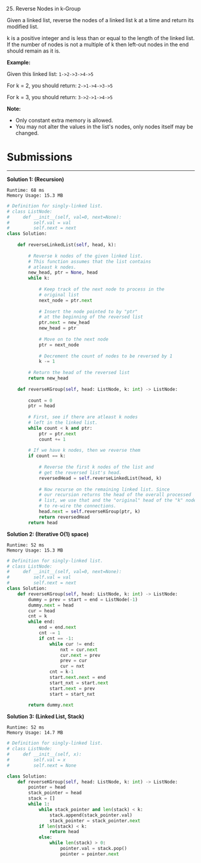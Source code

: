 25. Reverse Nodes in k-Group

Given a linked list, reverse the nodes of a linked list k at a time and return its modified list.

k is a positive integer and is less than or equal to the length of the linked list. If the number of nodes is not a multiple of k then left-out nodes in the end should remain as it is.

**Example:**

Given this linked list: `1->2->3->4->5`

For k = 2, you should return: `2->1->4->3->5`

For k = 3, you should return: `3->2->1->4->5`

**Note:**
* Only constant extra memory is allowed.
* You may not alter the values in the list's nodes, only nodes itself may be changed.

# Submissions
---
**Solution 1: (Recursion)**
```
Runtime: 68 ms
Memory Usage: 15.3 MB
```
```python
# Definition for singly-linked list.
# class ListNode:
#     def __init__(self, val=0, next=None):
#         self.val = val
#         self.next = next
class Solution:
    
    def reverseLinkedList(self, head, k):
        
        # Reverse k nodes of the given linked list.
        # This function assumes that the list contains 
        # atleast k nodes.
        new_head, ptr = None, head
        while k:
            
            # Keep track of the next node to process in the
            # original list
            next_node = ptr.next
            
            # Insert the node pointed to by "ptr"
            # at the beginning of the reversed list
            ptr.next = new_head
            new_head = ptr
            
            # Move on to the next node
            ptr = next_node
            
            # Decrement the count of nodes to be reversed by 1
            k -= 1
        
        # Return the head of the reversed list
        return new_head
    
    def reverseKGroup(self, head: ListNode, k: int) -> ListNode:
        
        count = 0
        ptr = head
        
        # First, see if there are atleast k nodes
        # left in the linked list.
        while count < k and ptr:
            ptr = ptr.next
            count += 1
        
        # If we have k nodes, then we reverse them
        if count == k: 
            
            # Reverse the first k nodes of the list and
            # get the reversed list's head.
            reversedHead = self.reverseLinkedList(head, k)
            
            # Now recurse on the remaining linked list. Since
            # our recursion returns the head of the overall processed
            # list, we use that and the "original" head of the "k" nodes
            # to re-wire the connections.
            head.next = self.reverseKGroup(ptr, k)
            return reversedHead
        return head
```

**Solution 2: (Iterative O(1) space)**
```
Runtime: 52 ms
Memory Usage: 15.3 MB
```
```python
# Definition for singly-linked list.
# class ListNode:
#     def __init__(self, val=0, next=None):
#         self.val = val
#         self.next = next
class Solution:
    def reverseKGroup(self, head: ListNode, k: int) -> ListNode:
        dummy = prev = start = end = ListNode(-1)
        dummy.next = head
        cur = head
        cnt = k
        while end:
            end = end.next
            cnt -= 1
            if cnt == -1:
                while cur != end:
                    nxt = cur.next
                    cur.next = prev
                    prev = cur
                    cur = nxt
                cnt = k-1
                start.next.next = end
                start_nxt = start.next
                start.next = prev
                start = start_nxt
        
        return dummy.next
```

**Solution 3: (Linked List, Stack)**
```
Runtime: 52 ms
Memory Usage: 14.7 MB
```
```python
# Definition for singly-linked list.
# class ListNode:
#     def __init__(self, x):
#         self.val = x
#         self.next = None

class Solution:
    def reverseKGroup(self, head: ListNode, k: int) -> ListNode:
        pointer = head
        stack_pointer = head
        stack = []
        while 1:
            while stack_pointer and len(stack) < k:
                stack.append(stack_pointer.val)
                stack_pointer = stack_pointer.next
            if len(stack) < k:
                return head
            else:
                while len(stack) > 0:
                    pointer.val = stack.pop()
                    pointer = pointer.next
```
